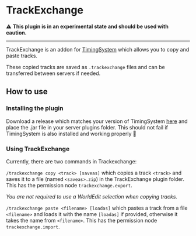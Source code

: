 # TrackExchange
⚠️ **This plugin is in an experimental state and should be used with caution.**
***

TrackExchange is an addon for [TimingSystem](https://github.com/Makkuusen/TimingSystem) which allows you to copy and paste tracks.

These copied tracks are saved as `.trackexchange` files and can be transferred between servers if needed.

## How to use

### Installing the plugin
Download a release which matches your version of TimingSystem [here](https://github.com/Pigalala/TrackExchange/releases) and place the .jar file in your server plugins folder. This should not fail if TimingSystem is also installed and working properly 🙏
### Using TrackExchange
Currently, there are two commands in Trackexchange:

`/trackexchange copy <track> [saveas]` which copies a track `<track>` and saves it to a file (named `<saveas>.zip`) in the TrackExchange plugin folder. This has the permission node `trackexchange.export`.

_You are not required to use a WorldEdit selection when copying tracks._

`/trackexchange paste <filename> [loadas]` which pastes a track from a file `<filename>` and loads it with the name `[loadas]` if provided, otherwise it takes the name from `<filename>`. This has the permission node `trackexchange.import`.
